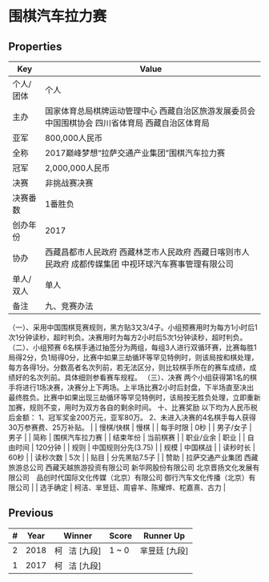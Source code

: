 # 围棋汽车拉力赛

## Properties

| Key | Value |
| --- | ----- |
| 个人/团体 | 个人 |
| 主办 | 国家体育总局棋牌运动管理中心 西藏自治区旅游发展委员会 中国围棋协会 四川省体育局 西藏自治区体育局 |
| 亚军 | 800,000人民币 |
| 全称 | 2017巅峰梦想“拉萨交通产业集团”围棋汽车拉力赛 |
| 冠军 | 2,000,000人民币 |
| 决赛 | 非挑战赛决赛 |
| 决赛番数 | 1番胜负 |
| 创办年份 | 2017 |
| 协办 | 西藏昌都市人民政府 西藏林芝市人民政府 西藏日喀则市人民政府 成都传媒集团 中视环球汽车赛事管理有限公司 |
| 单人/双人 | 单人 |
| 备注 | 九、竞赛办法
（一）、采用中国围棋竞赛规则，黑方贴3又3/4子。小组预赛用时为每方1小时后1次1分钟读秒，超时判负。决赛用时为每方2小时后5次1分钟读秒，超时判负。
（二）、小组预赛
6名棋手通过抽签分为两组，每组3人进行双循环赛，比赛每胜1局得2分，负1局得0分，比赛中如果三劫循环等罕见特例时，则该局按和棋处理，每方各得1分。分数高者名次列前，若无法区分，则比较棋手所在的赛车成绩，成绩好的名次列前。具体细则参看赛车规程。
（三）、决赛
两个小组获得第1名的棋手将进行1场决赛，决赛分上下两场。上半场比赛2小时后封盘，下半场直至决出最终胜负。比赛中如果出现三劫循环等罕见特例时，该局按无胜负处理，立即重新加赛，规则不变，用时为双方各自的剩余时间。
十、比赛奖励
以下均为人民币税后金额：
1、冠军奖金200万元，亚军80万。
2、未进入决赛的4名棋手每人获得30万参赛费、25万补贴。 |
| 慢棋/快棋 | 慢棋 |
| 每手时限 | 0秒 |
| 男子/女子 | 男子 |
| 简称 | 围棋汽车拉力赛 |
| 结束年份 | 当前棋赛 |
| 职业/业余 | 职业 |
| 自由时间 | 120分钟 |
| 规则 | 中国规则分先(3.75) |
| 规模 | 中国棋战 |
| 读秒时长 | 60秒 |
| 读秒次数 | 5次 |
| 贴目 | 分先黑贴7.5子 |
| 赞助 | 拉萨交通产业集团 西藏旅游总公司 西藏天越旅游投资有限公司 新华网股份有限公司 北京晋扬文化发展有限公司　品创时代国际文化传媒（北京）有限公司 御行汽车文化传播（北京）有限公司 |
| 选手确定 | 柯洁、芈昱廷、周睿羊、陈耀烨、柁嘉熹、古力 |

## Previous

| # | Year | Winner | Score | Runner Up |
| --- | --- | --- | --- | --- |
| 2 | 2018 | 柯   洁 [九段] | 1 ~ 0 | 芈昱廷 [九段] |
| 1 | 2017 | 柯   洁 [九段] |  |  |

